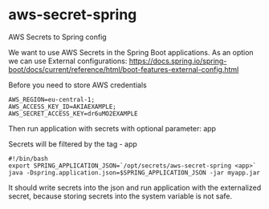 # aws-secret-spring
AWS Secrets to Spring config

We want to use AWS Secrets in the Spring Boot applications.
As an option we can use External configurations:
https://docs.spring.io/spring-boot/docs/current/reference/html/boot-features-external-config.html

Before you need to store AWS credentials

    AWS_REGION=eu-central-1;
    AWS_ACCESS_KEY_ID=AKIAEXAMPLE;
    AWS_SECRET_ACCESS_KEY=dr6uMO2EXAMPLE
    
Then run application with secrets with optional parameter: app

Secrets will be filtered by the tag - app
   
    #!/bin/bash
    export SPRING_APPLICATION_JSON=`/opt/secrets/aws-secret-spring <app>`
    java -Dspring.application.json=$SPRING_APPLICATION_JSON -jar myapp.jar



It should write secrets into the json and run application with the externalized secret, because storing secrets into the system variable is not safe.

